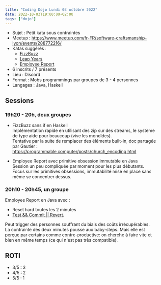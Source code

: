 ```yaml
---
title: "Coding Dojo Lundi 03 octobre 2022"
date: 2022-10-03T19:00:00+02:00
tags: ["dojo"]
---
```


- Sujet : Petit kata sous contraintes
- Meetup : https://www.meetup.com/fr-FR/software-craftsmanship-lyon/events/288772216/
- Katas suggérés : 
  - [FizzBuzz](https://codingdojo.org/kata/FizzBuzz/)
  - [Leap Years](https://codingdojo.org/kata/LeapYears/)
  - [Employee Report](https://codingdojo.org/kata/Employee-Report/)
- 6 inscrits / 7 présents
- Lieu : Discord
- Format : Mobs programmings par groupes de 3 - 4 personnes
- Langages : Java, Haskell

## Sessions

### 19h20 - 20h, deux groupes

- FizzBuzz sans if en Haskell  
  Implémentation rapide en utilisant des zip sur des streams, le système de type aide pour beaucoup (vive les monoïdes).  
  Tentative par la suite de remplacer des éléments built-in, doc partagée par Gautier : https://programmable.computer/posts/church_encoding.html  

- Employee Report avec primitive obsession immutable en Java  
  Session un peu compliquée par moment pour les plus débutants.  
  Focus sur les primitives obsessions, immutabilité mise en place sans même se concentrer dessus.  

### 20h10 - 20h45, un groupe

Employee Report en Java avec :
- Reset hard toutes les 2 minutes
- [Test && Commit || Revert](https://medium.com/@kentbeck_7670/test-commit-revert-870bbd756864).  

Peut trigger des personnes souffrant du biais des coûts irrécupérables.  
La contrainte des deux minutes pousse aux baby-steps. Mais elle est perçue par certains comme contre-productive: on cherche à faire vite et bien en même temps (ce qui n'est pas très compatible).  

## ROTI

- 3/5 : 3
- 4/5 : 2
- 5/5 : 1